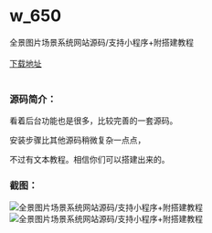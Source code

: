 # w_650
全景图片场景系统网站源码/支持小程序+附搭建教程
<br/></br>
[下载地址](https://www.uuid2.com/650.html "下载地址")
<br/></br>
<h3>源码简介：</h3>
<p>看着后台功能也是很多，比较完善的一套源码。<p>
<p>安装步骤比其他源码稍微复杂一点点，<p>
<p>不过有文本教程。相信你们可以搭建出来的。<p>
<h3>截图：</h3>
<img src="https://www.uuid2.com/wp-content/uploads/img/202105/2bce02c169.gif" alt="全景图片场景系统网站源码/支持小程序+附搭建教程"><img src="https://www.uuid2.com/wp-content/uploads/img/202105/e86979d222.gif" alt="全景图片场景系统网站源码/支持小程序+附搭建教程">
